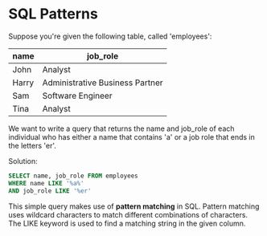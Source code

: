 # SQL Patterns
Suppose you're given the following table, called 'employees':

name | job_role
------------ | -------------
John | Analyst
Harry | Administrative Business Partner
Sam | Software Engineer
Tina | Analyst

We want to write a query that returns the name and job_role of each individual
who has either a name that contains 'a' or a job role that ends in the letters 'er'.

Solution:
````sql
SELECT name, job_role FROM employees 
WHERE name LIKE '%a%'
AND job_role LIKE '%er'
````
This simple query makes use of **pattern matching** in SQL. Pattern
matching uses wildcard characters to match different combinations of characters.
The LIKE keyword is used to find a matching string in the given column.
